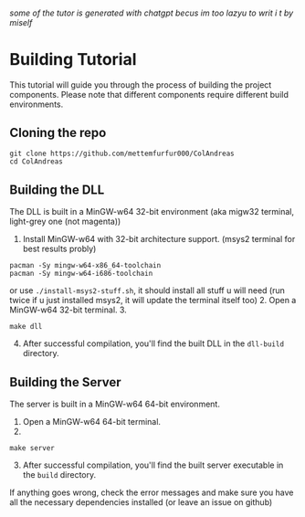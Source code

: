 ###### some of the tutor is generated with chatgpt becus im too lazyu to writ i t by miself

# Building Tutorial
  
This tutorial will guide you through the process of building the project components. Please note that different components require different build environments.

## Cloning the repo
```
git clone https://github.com/mettemfurfur000/ColAndreas
cd ColAndreas
```

## Building the DLL

The DLL is built in a MinGW-w64 32-bit environment (aka migw32 terminal, light-grey one (not magenta))

1. Install MinGW-w64 with 32-bit architecture support. (msys2 terminal for best results probly)

```
pacman -Sy mingw-w64-x86_64-toolchain
pacman -Sy mingw-w64-i686-toolchain
```
  
or use `./install-msys2-stuff.sh`, it should install all stuff u will need (run twice if u just installed msys2, it will update the terminal itself too)
2. Open a MinGW-w64 32-bit terminal.
3. 

```
make dll
```

4. After successful compilation, you'll find the built DLL in the `dll-build` directory.

## Building the Server

The server is built in a MinGW-w64 64-bit environment.
  
1. Open a MinGW-w64 64-bit terminal.
2.
```
make server
```
3. After successful compilation, you'll find the built server executable in the `build` directory.


If anything goes wrong, check the error messages and make sure you have all the necessary dependencies installed (or leave an issue on github)